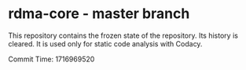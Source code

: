 # rdma-core - master branch

This repository contains the frozen state of the repository.
Its history is cleared. It is used only for static code
analysis with Codacy.

Commit Time: 1716969520